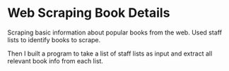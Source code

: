 # Web Scraping Book Details

Scraping basic information about popular books from the web. Used staff lists to identify books to scrape. 

Then I built a program to take a list of staff lists as input and extract all relevant book info from each list.
